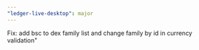 ```yaml
---
"ledger-live-desktop": major
---
```


Fix: add bsc to dex family list and change family by id in currency validation"
